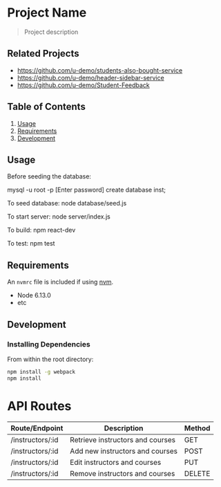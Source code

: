 # Project Name

> Project description

## Related Projects

  - https://github.com/u-demo/students-also-bought-service
  - https://github.com/u-demo/header-sidebar-service
  - https://github.com/u-demo/Student-Feedback

## Table of Contents

1. [Usage](#Usage)
1. [Requirements](#requirements)
1. [Development](#development)

## Usage

Before seeding the database:

mysql -u root -p [Enter password] create database inst;

To seed database: node database/seed.js

To start server: node server/index.js

To build: npm react-dev

To test: npm test


## Requirements

An `nvmrc` file is included if using [nvm](https://github.com/creationix/nvm).

- Node 6.13.0
- etc

## Development

### Installing Dependencies

From within the root directory:

```sh
npm install -g webpack
npm install
```

# API Routes
| Route/Endpoint                    | Description                            | Method  |
| --------------------------------- | -------------------------------------- | ------- |
| /instructors/:id                  | Retrieve instructors and courses       | GET     |
| /instructors/:id                  | Add new instructors and courses        | POST    |
| /instructors/:id                  | Edit instructors and courses           | PUT     |
| /instructors/:id                  | Remove instructors and courses         | DELETE  |